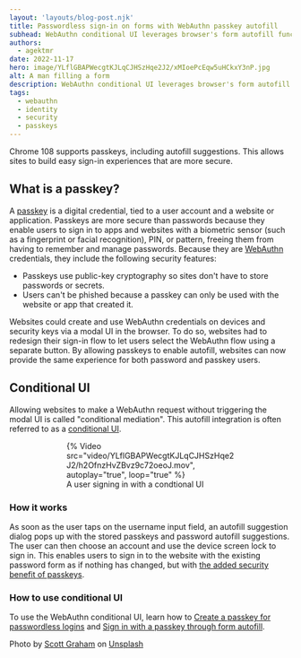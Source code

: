 ```yaml
---
layout: 'layouts/blog-post.njk'
title: Passwordless sign-in on forms with WebAuthn passkey autofill
subhead: WebAuthn conditional UI leverages browser's form autofill functionality to let users sign in with a passkey seamlessly in the traditional password based flow.
authors:
  - agektmr
date: 2022-11-17
hero: image/YLflGBAPWecgtKJLqCJHSzHqe2J2/xMIoePcEqw5uHCkxY3nP.jpg
alt: A man filling a form
description: WebAuthn conditional UI leverages browser's form autofill functionality to let users sign in with a passkey seamlessly in the traditional password based flow.
tags:
  - webauthn
  - identity
  - security
  - passkeys
---
```


Chrome 108 supports passkeys, including autofill suggestions. This allows sites
to build easy sign-in experiences that are more secure.

## What is a passkey?

A [passkey](https://developers.google.com/identity/passkeys) is a digital credential, tied to a user account and a website or application. Passkeys are more secure than
passwords because they enable users to sign in to apps and websites with a
biometric sensor (such as a fingerprint or facial recognition), PIN, or pattern,
freeing them from having to remember and manage passwords. Because they are
[WebAuthn](https://www.w3.org/TR/webauthn-2/) credentials, they include the
following security features:

* Passkeys use public-key cryptography so sites don't have to store passwords or secrets.
* Users can't be phished because a passkey can only be used with the website or app that created it.

Websites could create and use WebAuthn credentials on devices and
security keys via a modal UI in the browser. To do so, websites had to
redesign their sign-in flow to let users select the WebAuthn flow using a
separate button. By allowing passkeys to enable autofill, websites can now
provide the same experience for both password and passkey users.

## Conditional UI

Allowing websites to make a WebAuthn request without triggering the modal UI is 
called "conditional mediation". This autofill integration is often referred to 
as a [conditional 
UI](https://github.com/w3c/webauthn/wiki/Explainer:-WebAuthn-Conditional-UI).

<figure class="screenshot" style="max-width:300px; margin:auto;">
  {%
    Video src="video/YLflGBAPWecgtKJLqCJHSzHqe2J2/h2OfnzHvZBvz9c72oeoJ.mov",
    autoplay="true", loop="true"
  %}
  <figcaption>A user signing in with a condtional UI</figcaption>
</figure>

### How it works

As soon as the user taps on the username input field, an autofill suggestion
dialog pops up with the stored passkeys and password autofill suggestions. The
user can then choose an account and use the device screen lock to sign in. This
enables users to sign in to the website with the existing password form as if
nothing has changed, but with [the added security benefit of
passkeys](https://developers.google.com/identity/passkeys#security-considerations).

### How to use conditional UI

To use the WebAuthn conditional UI, learn how to [Create a passkey for 
passwordless logins](https://web.dev/passkey-registration/) and [Sign in with a 
passkey through form autofill](https://web.dev/passkey-form-autofill/).

Photo by <a href="https://unsplash.com/@homajob?utm_source=unsplash&utm_medium=referral&utm_content=creditCopyText">Scott Graham</a> on <a href="https://unsplash.com/s/photos/form?utm_source=unsplash&utm_medium=referral&utm_content=creditCopyText">Unsplash</a>
